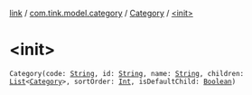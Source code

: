 [link](../../index.md) / [com.tink.model.category](../index.md) / [Category](index.md) / [&lt;init&gt;](./-init-.md)

# &lt;init&gt;

`Category(code: `[`String`](https://kotlinlang.org/api/latest/jvm/stdlib/kotlin/-string/index.html)`, id: `[`String`](https://kotlinlang.org/api/latest/jvm/stdlib/kotlin/-string/index.html)`, name: `[`String`](https://kotlinlang.org/api/latest/jvm/stdlib/kotlin/-string/index.html)`, children: `[`List`](https://kotlinlang.org/api/latest/jvm/stdlib/kotlin.collections/-list/index.html)`<`[`Category`](index.md)`>, sortOrder: `[`Int`](https://kotlinlang.org/api/latest/jvm/stdlib/kotlin/-int/index.html)`, isDefaultChild: `[`Boolean`](https://kotlinlang.org/api/latest/jvm/stdlib/kotlin/-boolean/index.html)`)`